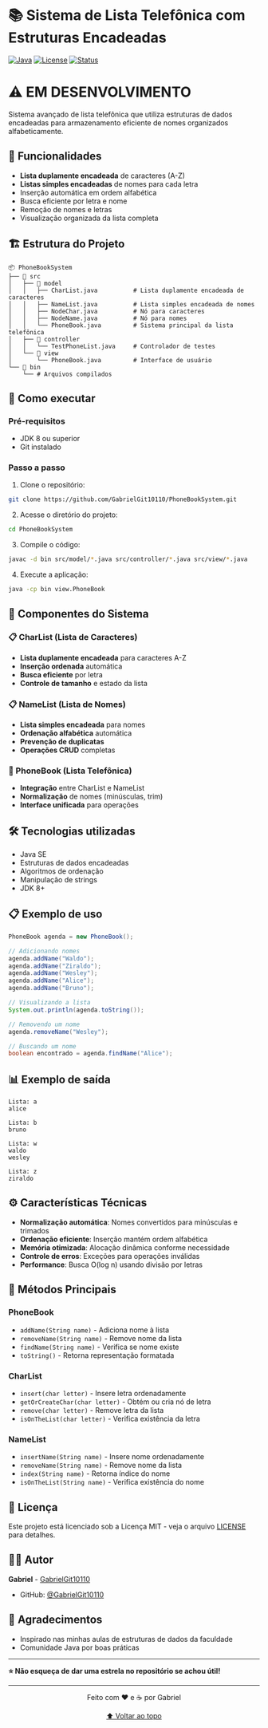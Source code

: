 # 📚 Sistema de Lista Telefônica com Estruturas Encadeadas 

[![Java](https://img.shields.io/badge/Java-17-blue.svg)](https://java.com)
[![License](https://img.shields.io/badge/License-MIT-green.svg)](LICENSE)
[![Status](https://img.shields.io/badge/Status-Ativo-brightgreen.svg)](https://github.com/GabrielGit10110/data-structures-java)

# ⚠️ EM DESENVOLVIMENTO

Sistema avançado de lista telefônica que utiliza estruturas de dados encadeadas para armazenamento eficiente de nomes organizados alfabeticamente.

## 🎯 Funcionalidades

- **Lista duplamente encadeada** de caracteres (A-Z)
- **Listas simples encadeadas** de nomes para cada letra
- Inserção automática em ordem alfabética
- Busca eficiente por letra e nome
- Remoção de nomes e letras
- Visualização organizada da lista completa

## 🏗️ Estrutura do Projeto

```
📦 PhoneBookSystem
├── 📂 src
│   ├── 📂 model
│   │   ├── CharList.java          # Lista duplamente encadeada de caracteres
│   │   ├── NameList.java          # Lista simples encadeada de nomes
│   │   ├── NodeChar.java          # Nó para caracteres
│   │   ├── NodeName.java          # Nó para nomes
│   │   └── PhoneBook.java         # Sistema principal da lista telefônica
│   ├── 📂 controller
│   │   └── TestPhoneList.java     # Controlador de testes
│   └── 📂 view
│       └── PhoneBook.java         # Interface de usuário
└── 📂 bin
    └── # Arquivos compilados
```

## 🚀 Como executar

### Pré-requisitos
- JDK 8 ou superior
- Git instalado

### Passo a passo
1. Clone o repositório:
```bash
git clone https://github.com/GabrielGit10110/PhoneBookSystem.git
```

2. Acesse o diretório do projeto:
```bash
cd PhoneBookSystem
```

3. Compile o código:
```bash
javac -d bin src/model/*.java src/controller/*.java src/view/*.java
```

4. Execute a aplicação:
```bash
java -cp bin view.PhoneBook
```

## 🧩 Componentes do Sistema

### 📋 CharList (Lista de Caracteres)
- **Lista duplamente encadeada** para caracteres A-Z
- **Inserção ordenada** automática
- **Busca eficiente** por letra
- **Controle de tamanho** e estado da lista

### 📋 NameList (Lista de Nomes)
- **Lista simples encadeada** para nomes
- **Ordenação alfabética** automática
- **Prevenção de duplicatas**
- **Operações CRUD** completas

### 📘 PhoneBook (Lista Telefônica)
- **Integração** entre CharList e NameList
- **Normalização** de nomes (minúsculas, trim)
- **Interface unificada** para operações

## 🛠️ Tecnologias utilizadas
- Java SE
- Estruturas de dados encadeadas
- Algoritmos de ordenação
- Manipulação de strings
- JDK 8+

## 📋 Exemplo de uso

```java
PhoneBook agenda = new PhoneBook();

// Adicionando nomes
agenda.addName("Waldo");
agenda.addName("Ziraldo");
agenda.addName("Wesley");
agenda.addName("Alice");
agenda.addName("Bruno");

// Visualizando a lista
System.out.println(agenda.toString());

// Removendo um nome
agenda.removeName("Wesley");

// Buscando um nome
boolean encontrado = agenda.findName("Alice");
```

## 📊 Exemplo de saída

```
Lista: a
alice

Lista: b
bruno

Lista: w
waldo
wesley

Lista: z
ziraldo
```

## ⚙️ Características Técnicas

- **Normalização automática**: Nomes convertidos para minúsculas e trimados
- **Ordenação eficiente**: Inserção mantém ordem alfabética
- **Memória otimizada**: Alocação dinâmica conforme necessidade
- **Controle de erros**: Exceções para operações inválidas
- **Performance**: Busca O(log n) usando divisão por letras

## 🔧 Métodos Principais

### PhoneBook
- `addName(String name)` - Adiciona nome à lista
- `removeName(String name)` - Remove nome da lista
- `findName(String name)` - Verifica se nome existe
- `toString()` - Retorna representação formatada

### CharList
- `insert(char letter)` - Insere letra ordenadamente
- `getOrCreateChar(char letter)` - Obtém ou cria nó de letra
- `remove(char letter)` - Remove letra da lista
- `isOnTheList(char letter)` - Verifica existência da letra

### NameList
- `insertName(String name)` - Insere nome ordenadamente
- `removeName(String name)` - Remove nome da lista
- `index(String name)` - Retorna índice do nome
- `isOnTheList(String name)` - Verifica existência do nome

## 📝 Licença

Este projeto está licenciado sob a Licença MIT - veja o arquivo [LICENSE](LICENSE) para detalhes.

## 👨‍💻 Autor

**Gabriel** - [GabrielGit10110](https://github.com/GabrielGit10110)

- GitHub: [@GabrielGit10110](https://github.com/GabrielGit10110)

## 🌟 Agradecimentos

- Inspirado nas minhas aulas de estruturas de dados da faculdade
- Comunidade Java por boas práticas

---

**⭐ Não esqueça de dar uma estrela no repositório se achou útil!**

---

<div align="center">
  
Feito com ❤️ e ☕ por Gabriel

[⬆ Voltar ao topo](#-estruturas-de-dados-em-java)

</div>

